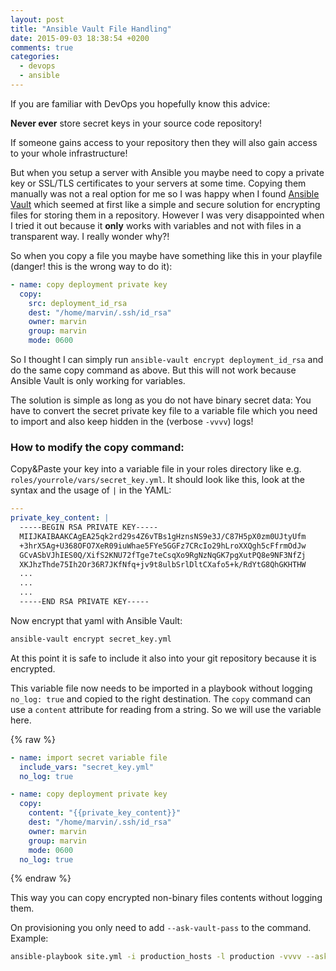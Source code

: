 ```yaml
---
layout: post
title: "Ansible Vault File Handling"
date: 2015-09-03 18:38:54 +0200
comments: true
categories:
  - devops
  - ansible
---
```


If you are familiar with DevOps you hopefully know this advice:

**Never ever** store secret keys in your source code repository!

If someone gains access to your repository then they will also gain access to your whole infrastructure!
<!-- more -->
But when you setup a server with Ansible you maybe need to copy a private key or SSL/TLS certificates to your servers at some time. Copying them manually was not a real option for me so I was happy when I found [Ansible Vault](http://docs.ansible.com/ansible/playbooks_vault.html) which seemed at first like a simple and secure solution for encrypting files for storing them in a repository. However I was very disappointed when I tried it out because it **only** works with variables and not with files in a transparent way. I really wonder why?!

So when you copy a file you maybe have something like this in your playfile (danger! this is the wrong way to do it):

```yaml
- name: copy deployment private key
  copy:
    src: deployment_id_rsa
    dest: "/home/marvin/.ssh/id_rsa"
    owner: marvin
    group: marvin
    mode: 0600
```

So I thought I can simply run `ansible-vault encrypt deployment_id_rsa` and do the same copy command as above. But this will not work because Ansible Vault is only working for variables.

The solution is simple as long as you do not have binary secret data: You have to convert the secret private key file to a variable file which you need to import and also keep hidden in the (verbose `-vvvv`) logs!

### How to modify the copy command:

Copy&Paste your key into a variable file in your roles directory like e.g.  `roles/yourrole/vars/secret_key.yml`. It should look like this, look at the syntax and the usage of `|` in the YAML:

```yaml
---
private_key_content: |
  -----BEGIN RSA PRIVATE KEY-----
  MIIJKAIBAAKCAgEA25qk2rd29s4Z6vTBs1gHznsNS9e3J/C87H5pX0zm0UJtyUfm
  +3hrX5Ag+U368OFO7XeR09iuWhae5FYe5GGFz7CRcIo29hLroXXQgh5cFfrmOdJw
  GCvASbVJhIES0Q/XifS2KNU72fTge7teCsqXo9RgNzNqGK7pgXutPQ8e9NF3NfZj
  XKJhzThde75Ih2Or36R7JKfNfq+jv9t8ulbSrlDltCXafo5+k/RdYtG8QhGKHTHW
  ...
  ...
  ...
  -----END RSA PRIVATE KEY-----  
```

Now encrypt that yaml with Ansible Vault:

```bash
ansible-vault encrypt secret_key.yml
```

At this point it is safe to include it also into your git repository because it is encrypted.

This variable file now needs to be imported in a playbook without logging `no_log: true` and copied to the right destination. The `copy` command can use a `content` attribute for reading from a string. So we will use the variable here.

{% raw %}
```yaml
- name: import secret variable file
  include_vars: "secret_key.yml"
  no_log: true

- name: copy deployment private key
  copy:
    content: "{{private_key_content}}"
    dest: "/home/marvin/.ssh/id_rsa"
    owner: marvin
    group: marvin
    mode: 0600
  no_log: true
```
{% endraw %}

This way you can copy encrypted non-binary files contents without logging them.

On provisioning you only need to add `--ask-vault-pass` to the command. Example:
```bash
ansible-playbook site.yml -i production_hosts -l production -vvvv --ask-vault-pass
```
